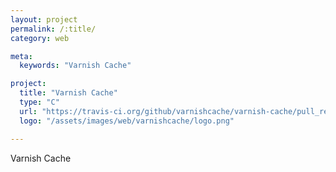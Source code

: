 ```yaml
---
layout: project
permalink: /:title/
category: web

meta:
  keywords: "Varnish Cache"

project:
  title: "Varnish Cache"
  type: "C"
  url: "https://travis-ci.org/github/varnishcache/varnish-cache/pull_requests"
  logo: "/assets/images/web/varnishcache/logo.png"

---	
```

<p>Varnish Cache</p>
